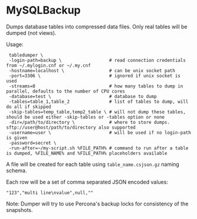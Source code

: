 # MySQLBackup

Dumps database tables into compressed data files. Only real tables will be dumped (not views).

Usage:
```
 tabledumper \
 -login-path=backup \                  # read connection credentials from ~/.mylogin.cnf or ~/.my.cnf
 -hostname=localhost \                 # can be unix socket path
 -port=3306 \                          # ignored if unix socket is used
 -streams=8                            # how many tables to dump in parallel, defaults to the number of CPU cores
 -database=test \                      # database to dump
 -tables=table_1,table_2               # list of tables to dump, will do all if skipped
 -skip-tables=temp_table,temp2_table \ # will not dump these tables, should be used either -skip-tables or -tables option or none 
 -dir=/path/to/directory \             # where to store dumps. sftp://user@host/path/to/directory also supported
 -username=user \                      # will be used if no login-path is given
 -password=secret \
 -run-after=~/my-script.sh %FILE_PATH% # command to run after a table is dumped, %FILE_NAME% and %FILE_PATH% placeholders available
```
A file will be created for each table using `table_name.csjson.gz` naming schema.

Each row will be a set of comma separated JSON encoded values:
```
"123","multi line\nvalue",null,""
```

Note: Dumper will try to use Percona's backup locks for consistency of the snapshots.

